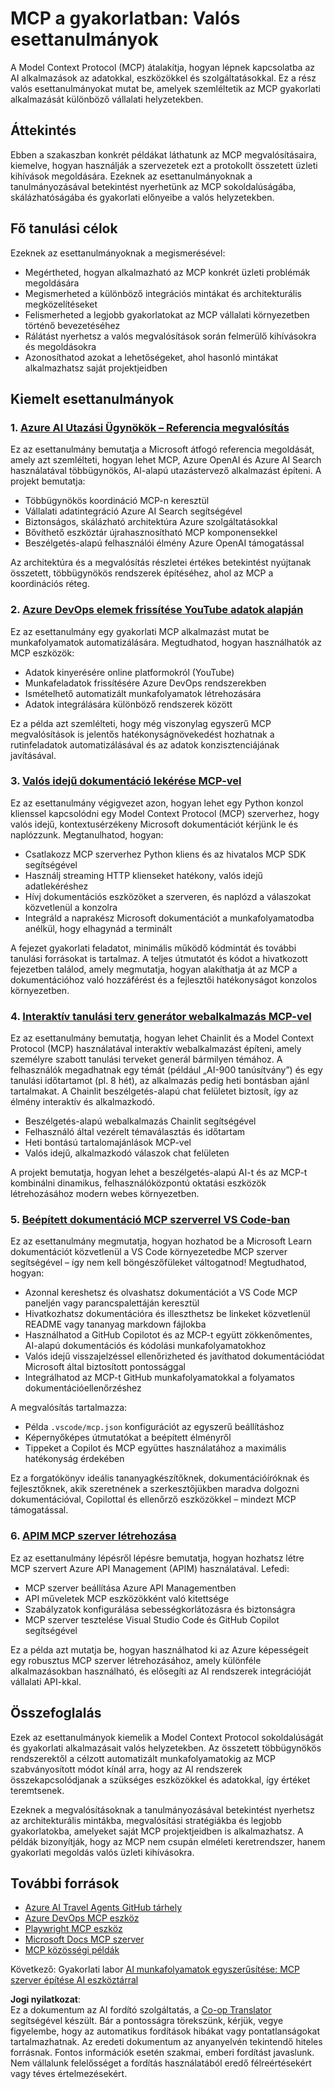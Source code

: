 <!--
CO_OP_TRANSLATOR_METADATA:
{
  "original_hash": "873741da08dd6537858d5e14c3a386e1",
  "translation_date": "2025-07-14T05:50:03+00:00",
  "source_file": "09-CaseStudy/README.md",
  "language_code": "hu"
}
-->
# MCP a gyakorlatban: Valós esettanulmányok

A Model Context Protocol (MCP) átalakítja, hogyan lépnek kapcsolatba az AI alkalmazások az adatokkal, eszközökkel és szolgáltatásokkal. Ez a rész valós esettanulmányokat mutat be, amelyek szemléltetik az MCP gyakorlati alkalmazását különböző vállalati helyzetekben.

## Áttekintés

Ebben a szakaszban konkrét példákat láthatunk az MCP megvalósításaira, kiemelve, hogyan használják a szervezetek ezt a protokollt összetett üzleti kihívások megoldására. Ezeknek az esettanulmányoknak a tanulmányozásával betekintést nyerhetünk az MCP sokoldalúságába, skálázhatóságába és gyakorlati előnyeibe a valós helyzetekben.

## Fő tanulási célok

Ezeknek az esettanulmányoknak a megismerésével:

- Megértheted, hogyan alkalmazható az MCP konkrét üzleti problémák megoldására
- Megismerheted a különböző integrációs mintákat és architekturális megközelítéseket
- Felismerheted a legjobb gyakorlatokat az MCP vállalati környezetben történő bevezetéséhez
- Rálátást nyerhetsz a valós megvalósítások során felmerülő kihívásokra és megoldásokra
- Azonosíthatod azokat a lehetőségeket, ahol hasonló mintákat alkalmazhatsz saját projektjeidben

## Kiemelt esettanulmányok

### 1. [Azure AI Utazási Ügynökök – Referencia megvalósítás](./travelagentsample.md)

Ez az esettanulmány bemutatja a Microsoft átfogó referencia megoldását, amely azt szemlélteti, hogyan lehet MCP, Azure OpenAI és Azure AI Search használatával többügynökös, AI-alapú utazástervező alkalmazást építeni. A projekt bemutatja:

- Többügynökös koordináció MCP-n keresztül
- Vállalati adatintegráció Azure AI Search segítségével
- Biztonságos, skálázható architektúra Azure szolgáltatásokkal
- Bővíthető eszköztár újrahasznosítható MCP komponensekkel
- Beszélgetés-alapú felhasználói élmény Azure OpenAI támogatással

Az architektúra és a megvalósítás részletei értékes betekintést nyújtanak összetett, többügynökös rendszerek építéséhez, ahol az MCP a koordinációs réteg.

### 2. [Azure DevOps elemek frissítése YouTube adatok alapján](./UpdateADOItemsFromYT.md)

Ez az esettanulmány egy gyakorlati MCP alkalmazást mutat be munkafolyamatok automatizálására. Megtudhatod, hogyan használhatók az MCP eszközök:

- Adatok kinyerésére online platformokról (YouTube)
- Munkafeladatok frissítésére Azure DevOps rendszerekben
- Ismételhető automatizált munkafolyamatok létrehozására
- Adatok integrálására különböző rendszerek között

Ez a példa azt szemlélteti, hogy még viszonylag egyszerű MCP megvalósítások is jelentős hatékonyságnövekedést hozhatnak a rutinfeladatok automatizálásával és az adatok konzisztenciájának javításával.

### 3. [Valós idejű dokumentáció lekérése MCP-vel](./docs-mcp/README.md)

Ez az esettanulmány végigvezet azon, hogyan lehet egy Python konzol klienssel kapcsolódni egy Model Context Protocol (MCP) szerverhez, hogy valós idejű, kontextusérzékeny Microsoft dokumentációt kérjünk le és naplózzunk. Megtanulhatod, hogyan:

- Csatlakozz MCP szerverhez Python kliens és az hivatalos MCP SDK segítségével
- Használj streaming HTTP klienseket hatékony, valós idejű adatlekéréshez
- Hívj dokumentációs eszközöket a szerveren, és naplózd a válaszokat közvetlenül a konzolra
- Integráld a naprakész Microsoft dokumentációt a munkafolyamatodba anélkül, hogy elhagynád a terminált

A fejezet gyakorlati feladatot, minimális működő kódmintát és további tanulási forrásokat is tartalmaz. A teljes útmutatót és kódot a hivatkozott fejezetben találod, amely megmutatja, hogyan alakíthatja át az MCP a dokumentációhoz való hozzáférést és a fejlesztői hatékonyságot konzolos környezetben.

### 4. [Interaktív tanulási terv generátor webalkalmazás MCP-vel](./docs-mcp/README.md)

Ez az esettanulmány bemutatja, hogyan lehet Chainlit és a Model Context Protocol (MCP) használatával interaktív webalkalmazást építeni, amely személyre szabott tanulási terveket generál bármilyen témához. A felhasználók megadhatnak egy témát (például „AI-900 tanúsítvány”) és egy tanulási időtartamot (pl. 8 hét), az alkalmazás pedig heti bontásban ajánl tartalmakat. A Chainlit beszélgetés-alapú chat felületet biztosít, így az élmény interaktív és alkalmazkodó.

- Beszélgetés-alapú webalkalmazás Chainlit segítségével
- Felhasználó által vezérelt témaválasztás és időtartam
- Heti bontású tartalomajánlások MCP-vel
- Valós idejű, alkalmazkodó válaszok chat felületen

A projekt bemutatja, hogyan lehet a beszélgetés-alapú AI-t és az MCP-t kombinálni dinamikus, felhasználóközpontú oktatási eszközök létrehozásához modern webes környezetben.

### 5. [Beépített dokumentáció MCP szerverrel VS Code-ban](./docs-mcp/README.md)

Ez az esettanulmány megmutatja, hogyan hozhatod be a Microsoft Learn dokumentációt közvetlenül a VS Code környezetedbe MCP szerver segítségével – így nem kell böngészőfüleket váltogatnod! Megtudhatod, hogyan:

- Azonnal kereshetsz és olvashatsz dokumentációt a VS Code MCP paneljén vagy parancspalettáján keresztül
- Hivatkozhatsz dokumentációra és illeszthetsz be linkeket közvetlenül README vagy tananyag markdown fájlokba
- Használhatod a GitHub Copilotot és az MCP-t együtt zökkenőmentes, AI-alapú dokumentációs és kódolási munkafolyamatokhoz
- Valós idejű visszajelzéssel ellenőrizheted és javíthatod dokumentációdat Microsoft által biztosított pontossággal
- Integrálhatod az MCP-t GitHub munkafolyamatokkal a folyamatos dokumentációellenőrzéshez

A megvalósítás tartalmazza:
- Példa `.vscode/mcp.json` konfigurációt az egyszerű beállításhoz
- Képernyőképes útmutatókat a beépített élményről
- Tippeket a Copilot és MCP együttes használatához a maximális hatékonyság érdekében

Ez a forgatókönyv ideális tananyagkészítőknek, dokumentációíróknak és fejlesztőknek, akik szeretnének a szerkesztőjükben maradva dolgozni dokumentációval, Copilottal és ellenőrző eszközökkel – mindezt MCP támogatással.

### 6. [APIM MCP szerver létrehozása](./apimsample.md)

Ez az esettanulmány lépésről lépésre bemutatja, hogyan hozhatsz létre MCP szervert Azure API Management (APIM) használatával. Lefedi:

- MCP szerver beállítása Azure API Managementben
- API műveletek MCP eszközökként való kitettsége
- Szabályzatok konfigurálása sebességkorlátozásra és biztonságra
- MCP szerver tesztelése Visual Studio Code és GitHub Copilot segítségével

Ez a példa azt mutatja be, hogyan használhatod ki az Azure képességeit egy robusztus MCP szerver létrehozásához, amely különféle alkalmazásokban használható, és elősegíti az AI rendszerek integrációját vállalati API-kkal.

## Összefoglalás

Ezek az esettanulmányok kiemelik a Model Context Protocol sokoldalúságát és gyakorlati alkalmazásait valós helyzetekben. Az összetett többügynökös rendszerektől a célzott automatizált munkafolyamatokig az MCP szabványosított módot kínál arra, hogy az AI rendszerek összekapcsolódjanak a szükséges eszközökkel és adatokkal, így értéket teremtsenek.

Ezeknek a megvalósításoknak a tanulmányozásával betekintést nyerhetsz az architekturális mintákba, megvalósítási stratégiákba és legjobb gyakorlatokba, amelyeket saját MCP projektjeidben is alkalmazhatsz. A példák bizonyítják, hogy az MCP nem csupán elméleti keretrendszer, hanem gyakorlati megoldás valós üzleti kihívásokra.

## További források

- [Azure AI Travel Agents GitHub tárhely](https://github.com/Azure-Samples/azure-ai-travel-agents)
- [Azure DevOps MCP eszköz](https://github.com/microsoft/azure-devops-mcp)
- [Playwright MCP eszköz](https://github.com/microsoft/playwright-mcp)
- [Microsoft Docs MCP szerver](https://github.com/MicrosoftDocs/mcp)
- [MCP közösségi példák](https://github.com/microsoft/mcp)

Következő: Gyakorlati labor [AI munkafolyamatok egyszerűsítése: MCP szerver építése AI eszköztárral](../10-StreamliningAIWorkflowsBuildingAnMCPServerWithAIToolkit/README.md)

**Jogi nyilatkozat**:  
Ez a dokumentum az AI fordító szolgáltatás, a [Co-op Translator](https://github.com/Azure/co-op-translator) segítségével készült. Bár a pontosságra törekszünk, kérjük, vegye figyelembe, hogy az automatikus fordítások hibákat vagy pontatlanságokat tartalmazhatnak. Az eredeti dokumentum az anyanyelvén tekintendő hiteles forrásnak. Fontos információk esetén szakmai, emberi fordítást javaslunk. Nem vállalunk felelősséget a fordítás használatából eredő félreértésekért vagy téves értelmezésekért.